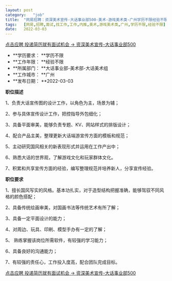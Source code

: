 ```yaml
---
layout:	post
category:	"job"
title:	"网易招聘：资深美术宣传-大话事业部500-美术-游戏美术类-广州学历不限经验不限"
tags:	[网易,招聘,面试,找工作,工作,内推,美术,游戏美术类,广州,学历不限,经验不限]
date:	2022-03-03
---
```


[点击应聘 投递简历就有面试机会 ->  资深美术宣传-大话事业部500](http://mobile.bole.netease.com/bole/boleDetail?id=28554&employeeId=346f03c3cda5f04c&key=all)



- **学历要求： **学历不限
- **工作年限： **经验不限
- **所属部门： **大话事业部-美术部-大话美术组
- **工作城市： **广州
- **发布日期： **2022-03-03



**职位描述**

1、负责大话宣传图的设计工作，以角色为主，场景为辅；

2、参与具体宣传设计工作，把控指导外包细化；

3、具备平面审美，能够负责专题、KV、网站样式的排版设计；

4、配合产品主美，整理更新大话端游宣传方面的模板和规范；

5、主动研究国风相关的新表现形式并运用在工作产出中；

6、熟悉大话的世界观，了解游戏文化和玩家群体文化。

7、积累和共享宣传方面的经验，编写整理规范并培养新人，分享宣传经验。



**职位要求**

1、擅长国风写实的风格。基本功扎实，对于造型结构把握准确，能够驾驭不同风格的颜色搭配；

2、具备传统绘画审美，对国画书法等传统艺术有所了解；

3、具备一定平面设计的能力；

4、对周边、玩具、印刷、模型手办有一定的了解；

5、 熟练掌握该岗位所需软件，有较强的学习能力；

6、具备良好的沟通能力；

7、有较强的责任心，工作投入度高，配合团队完成目标。



[点击应聘 投递简历就有面试机会 ->  资深美术宣传-大话事业部500](http://mobile.bole.netease.com/bole/boleDetail?id=28554&employeeId=346f03c3cda5f04c&key=all)